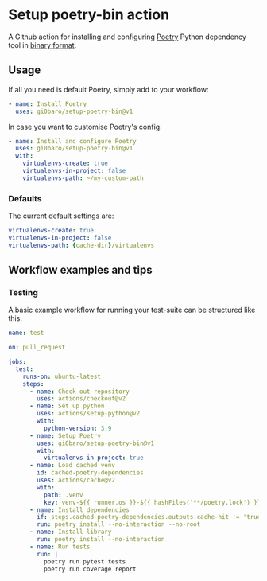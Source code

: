 # Setup poetry-bin action

A Github action for installing and configuring [Poetry](https://python-poetry.org/) Python dependency tool in [binary format](https://github.com/gi0baro/poetry-bin).

## Usage

If all you need is default Poetry, simply add to your workflow:

```yaml
- name: Install Poetry
  uses: gi0baro/setup-poetry-bin@v1
```

In case you want to customise Poetry's config:

```yaml
- name: Install and configure Poetry
  uses: gi0baro/setup-poetry-bin@v1
  with:
    virtualenvs-create: true
    virtualenvs-in-project: false
    virtualenvs-path: ~/my-custom-path
```

### Defaults

The current default settings are:

```yaml
virtualenvs-create: true
virtualenvs-in-project: false
virtualenvs-path: {cache-dir}/virtualenvs
```

## Workflow examples and tips

### Testing

A basic example workflow for running your test-suite can be structured like this.

```yaml
name: test

on: pull_request

jobs:
  test:
    runs-on: ubuntu-latest
    steps:
      - name: Check out repository
        uses: actions/checkout@v2
      - name: Set up python
        uses: actions/setup-python@v2
        with:
          python-version: 3.9
      - name: Setup Poetry
        uses: gi0baro/setup-poetry-bin@v1
        with:
          virtualenvs-in-project: true
      - name: Load cached venv
        id: cached-poetry-dependencies
        uses: actions/cache@v2
        with:
          path: .venv
          key: venv-${{ runner.os }}-${{ hashFiles('**/poetry.lock') }}
      - name: Install dependencies
        if: steps.cached-poetry-dependencies.outputs.cache-hit != 'true'
        run: poetry install --no-interaction --no-root
      - name: Install library
        run: poetry install --no-interaction
      - name: Run tests
        run: |
          poetry run pytest tests
          poetry run coverage report
```
